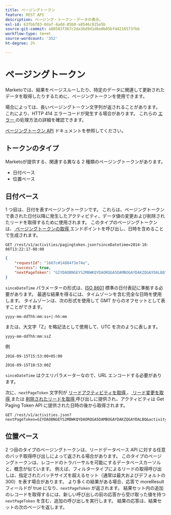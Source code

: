 ```yaml
---
title: ページングトークン
feature: REST API
description: ページング・トークン・データの表示。
exl-id: 63fbbf03-8daf-4add-85b0-a8546c825e5b
source-git-commit: a00583f367c2da36d9d1d6e0b05bfd4216573fbb
workflow-type: tm+mt
source-wordcount: '352'
ht-degree: 2%

---
```


# ページングトークン

Marketoでは、結果をページスルーしたり、特定のデータに関連して更新されたデータを取得したりするために、ページングトークンを使用できます。

場合によっては、長いページングトークン文字列が返されることがあります。 これにより、HTTP 414 エラーコードが発生する場合があります。 これらの [ エラー ](error-codes.md) の処理方法の詳細を確認できます。

[ ページングトークン API](https://developer.adobe.com/marketo-apis/api/mapi/#tag/Activities/operation/getActivitiesPagingTokenUsingGET) ドキュメントを参照してください。

## トークンのタイプ

Marketoが提供する、関連する異なる 2 種類のページングトークンがあります。

- 日付ベース
- 位置ベース

## 日付ベース

1 つ目は、日付を表すページングトークンです。 これらは、ページングトークンで表された日付以降に発生したアクティビティ、データ値の変更および削除されたリードを取得するために使用されます。 このタイプのページングトークンは、[ ページングトークンの取得 ](https://developer.adobe.com/marketo-apis/api/mapi/#tag/Activities/operation/getActivitiesPagingTokenUsingGET) エンドポイントを呼び出し、日時を含めることで生成されます。

```
GET /rest/v1/activities/pagingtoken.json?sinceDatetime=2014-10-06T13:22:17-08:00
```

```json
{
    "requestId": "1607c#14884f3e74e",
    "success": true,
    "nextPageToken": "GIYDAOBNGEYS2MBWKQYDAORQGA5DAMBOGAYDAKZQGAYDALBQ"
}
```

`sinceDateTime` パラメーターの形式は、[ISO 8601](https://ja.wikipedia.org/wiki/ISO_8601) 標準の日付表記に準拠する必要があります。 最適な結果を得るには、タイムゾーンを含む完全な日時を使用します。 タイムゾーンは、次の形式を使用して GMT からのオフセットとして表すことができます。

`yyyy-mm-ddThh:mm:ss+|-hh:mm`

または、大文字「Z」を略記法として使用して、UTC を次のように表します。

`yyyy-mm-ddThh:mm:ssZ`

例

`2016-09-15T15:53:00+05:00`

`2016-09-15T10:53:00Z`

`sinceDateTime` はクエリパラメーターなので、URL エンコードする必要があります。

次に、`nextPageToken` 文字列が [ リードアクティビティを取得 ](https://developer.adobe.com/marketo-apis/api/mapi/#tag/Activities/operation/getLeadActivitiesUsingGET)、[ リード変更を取得 ](https://developer.adobe.com/marketo-apis/api/mapi/#tag/Activities/operation/getLeadChangesUsingGET) または [ 削除されたリードを取得 ](https://developer.adobe.com/marketo-apis/api/mapi/#tag/Activities/operation/getDeletedLeadsUsingGET) 呼び出しに提供され、アクティビティは Get Paging Token API に提供された日時の後から取得されます。

```
GET /rest/v1/activities.json?nextPageToken=GIYDAOBNGEYS2MBWKQYDAORQGA5DAMBOGAYDAKZQGAYDALBQ&activityTypeIds=1&activityTypeIds=12
```

## 位置ベース

2 つ目のタイプのページングトークンは、リードデータベース API に対する任意のバッチ取得呼び出しによって返される場合があります。 このタイプのページングトークンは、レコードのトラバーサルを可能にするデータベースカーソルと、概念が似ています。 例えば、フィルタータイプによるリードの取得呼び出しは、指定されたバッチサイズを超えるセット（通常は最大およびデフォルトの 300）を表す場合があります。 より多くの結果がある場合、応答で moreResult フィールドが true になり、`nextPageToken` が返されます。 結果セット内の追加のレコードを取得するには、新しい呼び出しの前の応答から受け取った値を持つ `nextPageToken` を含む、追加の呼び出しを実行します。 結果の応答は、結果セットの次のページを返します。
